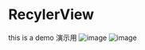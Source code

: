 # RecylerView
this is a demo
演示用
![image](https://img.alicdn.com/imgextra/i2/860350302/TB2XBvxaai5V1BjSsphXXaEpXXa_!!860350302.png)
![image](https://img.alicdn.com/imgextra/i3/860350302/TB2xxPuaX15V1Bjy1XdXXayCFXa_!!860350302.png)
